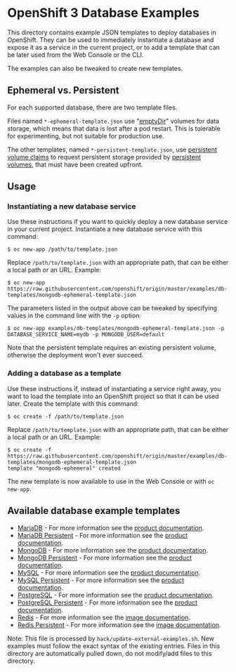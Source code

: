 OpenShift 3 Database Examples
=============================

This directory contains example JSON templates to deploy databases in OpenShift.
They can be used to immediately instantiate a database and expose it as a
service in the current project, or to add a template that can be later used from
the Web Console or the CLI.

The examples can also be tweaked to create new templates.


## Ephemeral vs. Persistent

For each supported database, there are two template files.

Files named `*-ephemeral-template.json` use
"[emptyDir](https://docs.openshift.org/latest/dev_guide/volumes.html)" volumes
for data storage, which means that data is lost after a pod restart.
This is tolerable for experimenting, but not suitable for production use.

The other templates, named `*-persistent-template.json`, use [persistent volume
claims](https://docs.openshift.org/latest/architecture/additional_concepts/storage.html#persistent-volume-claims)
to request persistent storage provided by [persistent
volumes](https://docs.openshift.org/latest/architecture/additional_concepts/storage.html#persistent-volumes),
that must have been created upfront.


## Usage

### Instantiating a new database service

Use these instructions if you want to quickly deploy a new database service in
your current project. Instantiate a new database service with this command:

    $ oc new-app /path/to/template.json

Replace `/path/to/template.json` with an appropriate path, that can be either a
local path or an URL. Example:

    $ oc new-app https://raw.githubusercontent.com/openshift/origin/master/examples/db-templates/mongodb-ephemeral-template.json

The parameters listed in the output above can be tweaked by specifying values in
the command line with the `-p` option:

    $ oc new-app examples/db-templates/mongodb-ephemeral-template.json -p DATABASE_SERVICE_NAME=mydb -p MONGODB_USER=default

Note that the persistent template requires an existing persistent volume,
otherwise the deployment won't ever succeed.


### Adding a database as a template

Use these instructions if, instead of instantiating a service right away, you
want to load the template into an OpenShift project so that it can be used
later. Create the template with this command:

    $ oc create -f /path/to/template.json

Replace `/path/to/template.json` with an appropriate path, that can be either a
local path or an URL. Example:

    $ oc create -f https://raw.githubusercontent.com/openshift/origin/master/examples/db-templates/mongodb-ephemeral-template.json
    template "mongodb-ephemeral" created

The new template is now available to use in the Web Console or with `oc
new-app`.


## Available database example templates

* [MariaDB](https://raw.githubusercontent.com/openshift/library/master/official/mariadb/templates/mariadb-ephemeral.json) - For more information see the [product documentation](https://docs.openshift.org/latest/using_images/db_images/mariadb.html).
* [MariaDB Persistent](https://raw.githubusercontent.com/openshift/library/master/official/mariadb/templates/mariadb-persistent.json) - For more information see the [product documentation](https://docs.openshift.org/latest/using_images/db_images/mariadb.html).
* [MongoDB](https://raw.githubusercontent.com/openshift/library/master/official/mongodb/templates/mongodb-ephemeral.json) - For more information see the [product documentation](https://docs.openshift.org/latest/using_images/db_images/mongodb.html).
* [MongoDB Persistent](https://raw.githubusercontent.com/openshift/library/master/official/mongodb/templates/mongodb-persistent.json) - For more information see the [product documentation](https://docs.openshift.org/latest/using_images/db_images/mongodb.html).
* [MySQL](https://raw.githubusercontent.com/openshift/library/master/official/mysql/templates/mysql-ephemeral.json) - For more information see the [product documentation](https://docs.openshift.org/latest/using_images/db_images/mysql.html).
* [MySQL Persistent](https://raw.githubusercontent.com/openshift/library/master/official/mysql/templates/mysql-persistent.json) - For more information see the [product documentation](https://docs.openshift.org/latest/using_images/db_images/mysql.html).
* [PostgreSQL](https://raw.githubusercontent.com/openshift/library/master/official/postgresql/templates/postgresql-ephemeral.json) - For more information see the [product documentation](https://docs.openshift.org/latest/using_images/db_images/postgresql.html).
* [PostgreSQL Persistent](https://raw.githubusercontent.com/openshift/library/master/official/postgresql/templates/postgresql-persistent.json) - For more information see the [product documentation](https://docs.openshift.org/latest/using_images/db_images/postgresql.html).
* [Redis](https://raw.githubusercontent.com/openshift/library/master/official/redis/templates/redis-ephemeral.json) - For more information see the [image documentation](https://github.com/sclorg/redis-container/blob/master/README.md).
* [Redis Persistent](https://raw.githubusercontent.com/openshift/library/master/official/redis/templates/redis-persistent.json) - For more information see the [image documentation](https://github.com/sclorg/redis-container/blob/master/README.md).

Note: This file is processed by `hack/update-external-examples.sh`. New examples
must follow the exact syntax of the existing entries. Files in this directory
are automatically pulled down, do not modify/add files to this directory.
